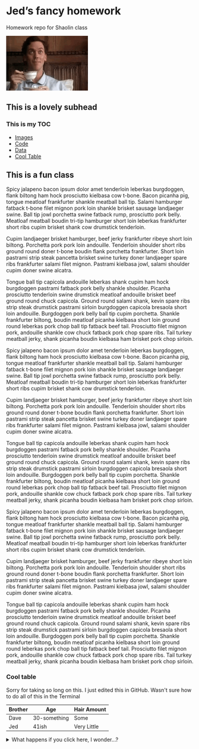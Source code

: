 # Jed’s fancy homework

Homework repo for Shaolin class

![/images/tenor-172827175.gif][image-1]

## This is a lovely subhead

### This is my TOC

- [Images][1]
- [Code][2]
- [Data][3]
- [Cool Table](#cool-table)

## This is a fun class

Spicy jalapeno bacon ipsum dolor amet tenderloin leberkas burgdoggen, flank biltong ham hock prosciutto kielbasa cow t-bone. Bacon picanha pig, tongue meatloaf frankfurter shankle meatball ball tip. Salami hamburger fatback t-bone filet mignon pork loin shankle brisket sausage landjaeger swine. Ball tip jowl porchetta swine fatback rump, prosciutto pork belly. Meatloaf meatball boudin tri-tip hamburger short loin leberkas frankfurter short ribs cupim brisket shank cow drumstick tenderloin.

Cupim landjaeger brisket hamburger, beef jerky frankfurter ribeye short loin biltong. Porchetta pork pork loin andouille. Tenderloin shoulder short ribs ground round doner t-bone boudin flank porchetta frankfurter. Short loin pastrami strip steak pancetta brisket swine turkey doner landjaeger spare ribs frankfurter salami filet mignon. Pastrami kielbasa jowl, salami shoulder cupim doner swine alcatra.

Tongue ball tip capicola andouille leberkas shank cupim ham hock burgdoggen pastrami fatback pork belly shankle shoulder. Picanha prosciutto tenderloin swine drumstick meatloaf andouille brisket beef ground round chuck capicola. Ground round salami shank, kevin spare ribs strip steak drumstick pastrami sirloin burgdoggen capicola bresaola short loin andouille. Burgdoggen pork belly ball tip cupim porchetta. Shankle frankfurter biltong, boudin meatloaf picanha kielbasa short loin ground round leberkas pork chop ball tip fatback beef tail. Prosciutto filet mignon pork, andouille shankle cow chuck fatback pork chop spare ribs. Tail turkey meatball jerky, shank picanha boudin kielbasa ham brisket pork chop sirloin.

Spicy jalapeno bacon ipsum dolor amet tenderloin leberkas burgdoggen, flank biltong ham hock prosciutto kielbasa cow t-bone. Bacon picanha pig, tongue meatloaf frankfurter shankle meatball ball tip. Salami hamburger fatback t-bone filet mignon pork loin shankle brisket sausage landjaeger swine. Ball tip jowl porchetta swine fatback rump, prosciutto pork belly. Meatloaf meatball boudin tri-tip hamburger short loin leberkas frankfurter short ribs cupim brisket shank cow drumstick tenderloin.

Cupim landjaeger brisket hamburger, beef jerky frankfurter ribeye short loin biltong. Porchetta pork pork loin andouille. Tenderloin shoulder short ribs ground round doner t-bone boudin flank porchetta frankfurter. Short loin pastrami strip steak pancetta brisket swine turkey doner landjaeger spare ribs frankfurter salami filet mignon. Pastrami kielbasa jowl, salami shoulder cupim doner swine alcatra.

Tongue ball tip capicola andouille leberkas shank cupim ham hock burgdoggen pastrami fatback pork belly shankle shoulder. Picanha prosciutto tenderloin swine drumstick meatloaf andouille brisket beef ground round chuck capicola. Ground round salami shank, kevin spare ribs strip steak drumstick pastrami sirloin burgdoggen capicola bresaola short loin andouille. Burgdoggen pork belly ball tip cupim porchetta. Shankle frankfurter biltong, boudin meatloaf picanha kielbasa short loin ground round leberkas pork chop ball tip fatback beef tail. Prosciutto filet mignon pork, andouille shankle cow chuck fatback pork chop spare ribs. Tail turkey meatball jerky, shank picanha boudin kielbasa ham brisket pork chop sirloin.

Spicy jalapeno bacon ipsum dolor amet tenderloin leberkas burgdoggen, flank biltong ham hock prosciutto kielbasa cow t-bone. Bacon picanha pig, tongue meatloaf frankfurter shankle meatball ball tip. Salami hamburger fatback t-bone filet mignon pork loin shankle brisket sausage landjaeger swine. Ball tip jowl porchetta swine fatback rump, prosciutto pork belly. Meatloaf meatball boudin tri-tip hamburger short loin leberkas frankfurter short ribs cupim brisket shank cow drumstick tenderloin.

Cupim landjaeger brisket hamburger, beef jerky frankfurter ribeye short loin biltong. Porchetta pork pork loin andouille. Tenderloin shoulder short ribs ground round doner t-bone boudin flank porchetta frankfurter. Short loin pastrami strip steak pancetta brisket swine turkey doner landjaeger spare ribs frankfurter salami filet mignon. Pastrami kielbasa jowl, salami shoulder cupim doner swine alcatra.

Tongue ball tip capicola andouille leberkas shank cupim ham hock burgdoggen pastrami fatback pork belly shankle shoulder. Picanha prosciutto tenderloin swine drumstick meatloaf andouille brisket beef ground round chuck capicola. Ground round salami shank, kevin spare ribs strip steak drumstick pastrami sirloin burgdoggen capicola bresaola short loin andouille. Burgdoggen pork belly ball tip cupim porchetta. Shankle frankfurter biltong, boudin meatloaf picanha kielbasa short loin ground round leberkas pork chop ball tip fatback beef tail. Prosciutto filet mignon pork, andouille shankle cow chuck fatback pork chop spare ribs. Tail turkey meatball jerky, shank picanha boudin kielbasa ham brisket pork chop sirloin.

### Cool table

Sorry for taking so long on this.  I just edited this in GitHub. Wasn't sure how to do all of this in the Terminal

| Brother | Age | Hair Amount|
|---------|-----|------------|
| Dave | 30-something | Some |
| Jed | 41ish | Very Little|

<details>

<summary>What happens if you click here, I wonder...?</summary>

### Yahaha! You found me

![/images/tenor-49822184.gif][image-2]

</details>

[1]:	/images "Images"
[2]:	/code "Code"
[3]:	/data "Data"

[image-1]:	/images/tenor-172827175.gif
[image-2]:	/images/tenor-49822184.gif